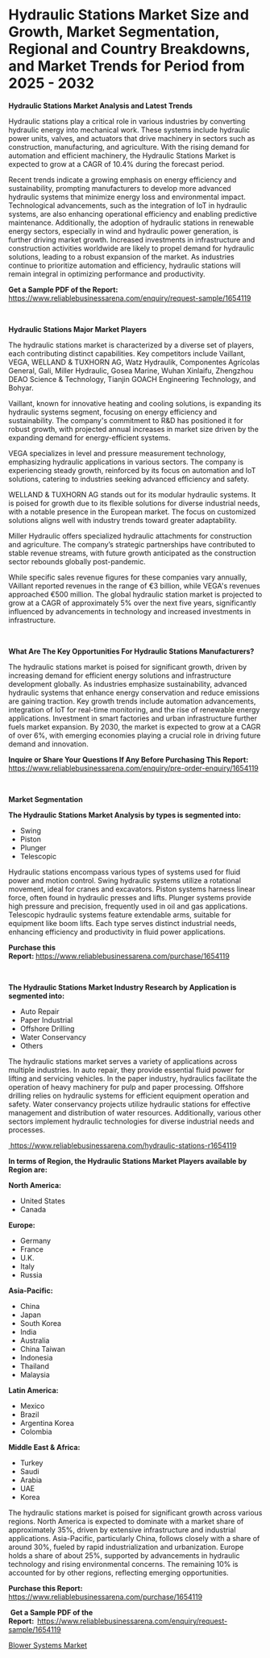 <p><h1>Hydraulic Stations Market Size and Growth, Market Segmentation, Regional and Country Breakdowns, and Market Trends for Period from 2025 -  2032</h1></p><p><strong>Hydraulic Stations Market Analysis and Latest Trends</strong></p>
<p><p>Hydraulic stations play a critical role in various industries by converting hydraulic energy into mechanical work. These systems include hydraulic power units, valves, and actuators that drive machinery in sectors such as construction, manufacturing, and agriculture. With the rising demand for automation and efficient machinery, the Hydraulic Stations Market is expected to grow at a CAGR of 10.4% during the forecast period. </p><p>Recent trends indicate a growing emphasis on energy efficiency and sustainability, prompting manufacturers to develop more advanced hydraulic systems that minimize energy loss and environmental impact. Technological advancements, such as the integration of IoT in hydraulic systems, are also enhancing operational efficiency and enabling predictive maintenance. Additionally, the adoption of hydraulic stations in renewable energy sectors, especially in wind and hydraulic power generation, is further driving market growth. Increased investments in infrastructure and construction activities worldwide are likely to propel demand for hydraulic solutions, leading to a robust expansion of the market. As industries continue to prioritize automation and efficiency, hydraulic stations will remain integral in optimizing performance and productivity.</p></p>
<p><strong>Get a Sample PDF of the Report:&nbsp;</strong> <a href="https://www.reliablebusinessarena.com/enquiry/request-sample/1654119?utm_campaign=3504&utm_medium=2&utm_source=Github&utm_content=ia&utm_term=11042025&utm_id=hydraulic-stations">https://www.reliablebusinessarena.com/enquiry/request-sample/1654119</a></p>
<p>&nbsp;</p>
<p><strong>Hydraulic Stations Major Market Players</strong></p>
<p><p>The hydraulic stations market is characterized by a diverse set of players, each contributing distinct capabilities. Key competitors include Vaillant, VEGA, WELLAND & TUXHORN AG, Watz Hydraulik, Componentes Agrícolas General, Gali, Miller Hydraulic, Gosea Marine, Wuhan Xinlaifu, Zhengzhou DEAO Science & Technology, Tianjin GOACH Engineering Technology, and Bohyar. </p><p>Vaillant, known for innovative heating and cooling solutions, is expanding its hydraulic systems segment, focusing on energy efficiency and sustainability. The company's commitment to R&D has positioned it for robust growth, with projected annual increases in market size driven by the expanding demand for energy-efficient systems.</p><p>VEGA specializes in level and pressure measurement technology, emphasizing hydraulic applications in various sectors. The company is experiencing steady growth, reinforced by its focus on automation and IoT solutions, catering to industries seeking advanced efficiency and safety.</p><p>WELLAND & TUXHORN AG stands out for its modular hydraulic systems. It is poised for growth due to its flexible solutions for diverse industrial needs, with a notable presence in the European market. The focus on customized solutions aligns well with industry trends toward greater adaptability.</p><p>Miller Hydraulic offers specialized hydraulic attachments for construction and agriculture. The company’s strategic partnerships have contributed to stable revenue streams, with future growth anticipated as the construction sector rebounds globally post-pandemic.</p><p>While specific sales revenue figures for these companies vary annually, VAillant reported revenues in the range of €3 billion, while VEGA's revenues approached €500 million. The global hydraulic station market is projected to grow at a CAGR of approximately 5% over the next five years, significantly influenced by advancements in technology and increased investments in infrastructure.</p></p>
<p>&nbsp;</p>
<p><strong>What Are The Key Opportunities For Hydraulic Stations Manufacturers?</strong></p>
<p><p>The hydraulic stations market is poised for significant growth, driven by increasing demand for efficient energy solutions and infrastructure development globally. As industries emphasize sustainability, advanced hydraulic systems that enhance energy conservation and reduce emissions are gaining traction. Key growth trends include automation advancements, integration of IoT for real-time monitoring, and the rise of renewable energy applications. Investment in smart factories and urban infrastructure further fuels market expansion. By 2030, the market is expected to grow at a CAGR of over 6%, with emerging economies playing a crucial role in driving future demand and innovation.</p></p>
<p><strong>Inquire or Share Your Questions If Any Before Purchasing This Report:</strong> <a href="https://www.reliablebusinessarena.com/enquiry/pre-order-enquiry/1654119?utm_campaign=3504&utm_medium=2&utm_source=Github&utm_content=ia&utm_term=11042025&utm_id=hydraulic-stations">https://www.reliablebusinessarena.com/enquiry/pre-order-enquiry/1654119</a></p>
<p>&nbsp;</p>
<p><strong>Market Segmentation</strong></p>
<p><strong>The Hydraulic Stations Market Analysis by types is segmented into:</strong></p>
<p><ul><li>Swing</li><li>Piston</li><li>Plunger</li><li>Telescopic</li></ul></p>
<p><p>Hydraulic stations encompass various types of systems used for fluid power and motion control. Swing hydraulic systems utilize a rotational movement, ideal for cranes and excavators. Piston systems harness linear force, often found in hydraulic presses and lifts. Plunger systems provide high pressure and precision, frequently used in oil and gas applications. Telescopic hydraulic systems feature extendable arms, suitable for equipment like boom lifts. Each type serves distinct industrial needs, enhancing efficiency and productivity in fluid power applications.</p></p>
<p><strong>Purchase this Report:&nbsp;</strong><a href="https://www.reliablebusinessarena.com/purchase/1654119?utm_campaign=3504&utm_medium=2&utm_source=Github&utm_content=ia&utm_term=11042025&utm_id=hydraulic-stations">https://www.reliablebusinessarena.com/purchase/1654119</a></p>
<p>&nbsp;</p>
<p><strong>The Hydraulic Stations Market Industry Research by Application is segmented into:</strong></p>
<p><ul><li>Auto Repair</li><li>Paper Industrial</li><li>Offshore Drilling</li><li>Water Conservancy</li><li>Others</li></ul></p>
<p><p>The hydraulic stations market serves a variety of applications across multiple industries. In auto repair, they provide essential fluid power for lifting and servicing vehicles. In the paper industry, hydraulics facilitate the operation of heavy machinery for pulp and paper processing. Offshore drilling relies on hydraulic systems for efficient equipment operation and safety. Water conservancy projects utilize hydraulic stations for effective management and distribution of water resources. Additionally, various other sectors implement hydraulic technologies for diverse industrial needs and processes.</p></p>
<p><a href="https://www.reliablebusinessarena.com/hydraulic-stations-r1654119?utm_campaign=3504&utm_medium=2&utm_source=Github&utm_content=ia&utm_term=11042025&utm_id=hydraulic-stations">&nbsp;https://www.reliablebusinessarena.com/hydraulic-stations-r1654119</a></p>
<p><strong>In terms of Region, the Hydraulic Stations Market Players available by Region are:</strong></p>
<p>
    <p> <strong> North America: </strong>
        <ul>
            <li>United States</li>
            <li>Canada</li>
        </ul>
        </p> 
    <p> <strong> Europe: </strong>
        <ul>
            <li>Germany</li>
            <li>France</li>
            <li>U.K.</li>
            <li>Italy</li>
            <li>Russia</li>
        </ul>
        </p> 
    <p> <strong> Asia-Pacific: </strong>
        <ul>
            <li>China</li>
            <li>Japan</li>
            <li>South Korea</li>
            <li>India</li>
            <li>Australia</li>
            <li>China Taiwan</li>
            <li>Indonesia</li>
            <li>Thailand</li>
            <li>Malaysia</li>
        </ul>
        </p> 
    <p> <strong> Latin America: </strong>
        <ul>
            <li>Mexico</li>
            <li>Brazil</li>
            <li>Argentina Korea</li>
            <li>Colombia</li>
        </ul>
        </p> 
    <p> <strong> Middle East & Africa: </strong>
        <ul>
            <li>Turkey</li>
            <li>Saudi</li>
            <li>Arabia</li>
            <li>UAE</li>
            <li>Korea</li>
        </ul>
    </p>
    </p>
<p><p>The hydraulic stations market is poised for significant growth across various regions. North America is expected to dominate with a market share of approximately 35%, driven by extensive infrastructure and industrial applications. Asia-Pacific, particularly China, follows closely with a share of around 30%, fueled by rapid industrialization and urbanization. Europe holds a share of about 25%, supported by advancements in hydraulic technology and rising environmental concerns. The remaining 10% is accounted for by other regions, reflecting emerging opportunities.</p></p>
<p><strong>Purchase this Report: </strong><a href="https://www.reliablebusinessarena.com/purchase/1654119?utm_campaign=3504&utm_medium=2&utm_source=Github&utm_content=ia&utm_term=11042025&utm_id=hydraulic-stations">https://www.reliablebusinessarena.com/purchase/1654119</a></p>
<p>&nbsp;<strong>Get a Sample PDF of the Report:&nbsp;&nbsp;</strong><a href="https://www.reliablebusinessarena.com/enquiry/request-sample/1654119?utm_campaign=3504&utm_medium=2&utm_source=Github&utm_content=ia&utm_term=11042025&utm_id=hydraulic-stations">https://www.reliablebusinessarena.com/enquiry/request-sample/1654119</a></p>
<p><strong></strong></p>
<p><p><a href="https://github.com/delcirodda4f/Market-Research-Report-List-1/blob/main/blower-systems-market.md?utm_campaign=3504&utm_medium=2&utm_source=Github&utm_content=ia&utm_term=11042025&utm_id=hydraulic-stations">Blower Systems Market</a></p></p>